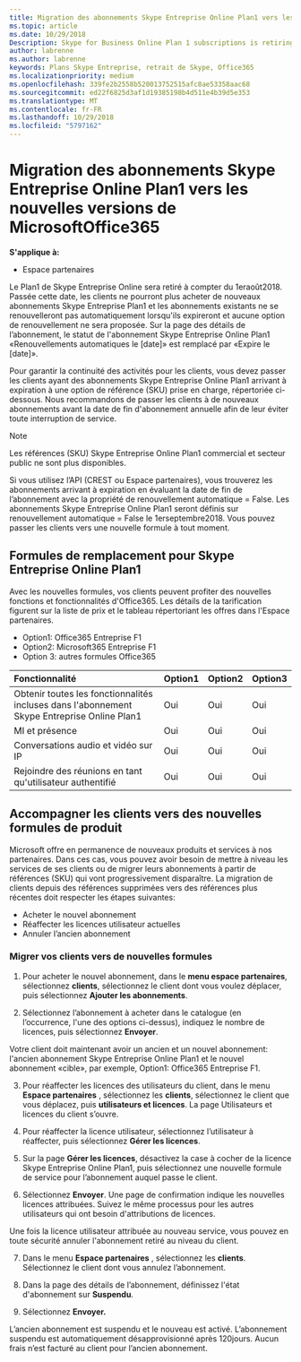 ```yaml
---
title: Migration des abonnements Skype Entreprise Online Plan1 vers les nouvelles versions d’Office365 | Espace partenaires
ms.topic: article
ms.date: 10/29/2018
Description: Skype for Business Online Plan 1 subscriptions is retiring.
author: labrenne
ms.author: labrenne
keywords: Plans Skype Entreprise, retrait de Skype, Office365
ms.localizationpriority: medium
ms.openlocfilehash: 339fe2b2558b520013752515afc8ae53358aac68
ms.sourcegitcommit: ed22f6825d3af1d19385198b4d511e4b39d5e353
ms.translationtype: MT
ms.contentlocale: fr-FR
ms.lasthandoff: 10/29/2018
ms.locfileid: "5797162"
---
```

# <a name="migrate-skype-for-business-online-plan-1-subscriptions-to-newer-office-365-versions"></a>Migration des abonnements Skype Entreprise Online Plan1 vers les nouvelles versions de MicrosoftOffice365

**S'applique à:**

- Espace partenaires

Le Plan1 de Skype Entreprise Online sera retiré à compter du 1eraoût2018. Passée cette date, les clients ne pourront plus acheter de nouveaux abonnements Skype Entreprise Plan1 et les abonnements existants ne se renouvelleront pas automatiquement lorsqu'ils expireront et aucune option de renouvellement ne sera proposée. Sur la page des détails de l’abonnement, le statut de l'abonnement Skype Entreprise Online Plan1 «Renouvellements automatiques le [date]» est remplacé par «Expire le [date]».  

Pour garantir la continuité des activités pour les clients, vous devez passer les clients ayant des abonnements Skype Entreprise Online Plan1 arrivant à expiration à une option de référence (SKU) prise en charge, répertoriée ci-dessous. Nous recommandons de passer les clients à de nouveaux abonnements avant la date de fin d'abonnement annuelle afin de leur éviter toute interruption de service. 

>[!NOTE]
>Les références (SKU) Skype Entreprise Online Plan1 commercial et secteur public ne sont plus disponibles.

Si vous utilisez l’API (CREST ou Espace partenaires), vous trouverez les abonnements arrivant à expiration en évaluant la date de fin de l’abonnement avec la propriété de renouvellement automatique = False. Les abonnements Skype Entreprise Online Plan1 seront définis sur renouvellement automatique = False le 1erseptembre2018. Vous pouvez passer les clients vers une nouvelle formule à tout moment. 

## <a name="skype-for-business-online-plan-1-replacement-plans"></a>Formules de remplacement pour Skype Entreprise Online Plan1

Avec les nouvelles formules, vos clients peuvent profiter des nouvelles fonctions et fonctionnalités d'Office365. Les détails de la tarification figurent sur la liste de prix et le tableau répertoriant les offres dans l'Espace partenaires. 

- Option1: Office365 Entreprise F1
- Option2: Microsoft365 Entreprise F1
- Option 3: autres formules Office365

|**Fonctionnalité**    |**Option1**   |**Option2**   |**Option3**   |
|:-----------------|:-----------------|:-------------|:------------|
|Obtenir toutes les fonctionnalités incluses dans l'abonnement Skype Entreprise Online Plan1|Oui   |Oui   |Oui   |
|MI et présence |Oui   |Oui   |Oui   |
|Conversations audio et vidéo sur IP|Oui   |Oui   |Oui   
|Rejoindre des réunions en tant qu'utilisateur authentifié| Oui   |Oui   |Oui   |

## <a name="transition-customers-to-new-product-plans"></a>Accompagner les clients vers des nouvelles formules de produit

Microsoft offre en permanence de nouveaux produits et services à nos partenaires. Dans ces cas, vous pouvez avoir besoin de mettre à niveau les services de ses clients ou de migrer leurs abonnements à partir de références (SKU) qui vont progressivement disparaître. La migration de clients depuis des références supprimées vers des références plus récentes doit respecter les étapes suivantes:

- Acheter le nouvel abonnement
- Réaffecter les licences utilisateur actuelles
- Annuler l’ancien abonnement

### <a name="migrate-your-customers-to-new-plans"></a>Migrer vos clients vers de nouvelles formules

1. Pour acheter le nouvel abonnement, dans le **menu espace partenaires**, sélectionnez **clients**, sélectionnez le client dont vous voulez déplacer, puis sélectionnez **Ajouter les abonnements**.

2. Sélectionnez l’abonnement à acheter dans le catalogue (en l’occurrence, l'une des options ci-dessus), indiquez le nombre de licences, puis sélectionnez **Envoyer**. 

Votre client doit maintenant avoir un ancien et un nouvel abonnement: l'ancien abonnement Skype Entreprise Online Plan1 et le nouvel abonnement «cible», par exemple, Option1: Office365 Entreprise F1.

3. Pour réaffecter les licences des utilisateurs du client, dans le menu **Espace partenaires** , sélectionnez les **clients**, sélectionnez le client que vous déplacez, puis **utilisateurs et licences**. La page Utilisateurs et licences du client s’ouvre.

4. Pour réaffecter la licence utilisateur, sélectionnez l’utilisateur à réaffecter, puis sélectionnez **Gérer les licences**.

5. Sur la page **Gérer les licences**, désactivez la case à cocher de la licence Skype Entreprise Online Plan1, puis sélectionnez une nouvelle formule de service pour l’abonnement auquel passe le client.

6. Sélectionnez **Envoyer**. Une page de confirmation indique les nouvelles licences attribuées. Suivez le même processus pour les autres utilisateurs qui ont besoin d'attributions de licences.

Une fois la licence utilisateur attribuée au nouveau service, vous pouvez en toute sécurité annuler l'abonnement retiré au niveau du client.

7. Dans le menu **Espace partenaires** , sélectionnez les **clients**. Sélectionnez le client dont vous annulez l’abonnement.

8. Dans la page des détails de l’abonnement, définissez l'état d'abonnement sur **Suspendu**.

9. Sélectionnez **Envoyer.**

L’ancien abonnement est suspendu et le nouveau est activé. L’abonnement suspendu est automatiquement désapprovisionné après 120jours. Aucun frais n’est facturé au client pour l’ancien abonnement.

